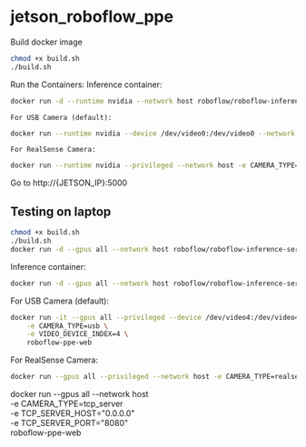 # jetson_roboflow_ppe



Build docker image
```bash
chmod +x build.sh
./build.sh
```

Run the Containers:
Inference container:
```bash
docker run -d --runtime nvidia --network host roboflow/roboflow-inference-server-trt-jetson-5.1.1
```

    For USB Camera (default):
```bash
docker run --runtime nvidia --device /dev/video0:/dev/video0 --network host jetson-roboflow-ppe-web
```
    For RealSense Camera:

```bash
docker run --runtime nvidia --privileged --network host -e CAMERA_TYPE=realsense jetson-roboflow-ppe-web
```

Go to 
http://{JETSON_IP}:5000


## Testing on laptop
```bash
chmod +x build.sh
./build.sh
docker run -d --gpus all --network host roboflow/roboflow-inference-server-gpu:latest
```
Inference container:
```bash
docker run -d --gpus all --network host roboflow/roboflow-inference-server-gpu:latest
```

For USB Camera (default):
```bash
docker run -it --gpus all --privileged --device /dev/video4:/dev/video4 --network host \
    -e CAMERA_TYPE=usb \
    -e VIDEO_DEVICE_INDEX=4 \
    roboflow-ppe-web
```
For RealSense Camera:

```bash
docker run --gpus all --privileged --network host -e CAMERA_TYPE=realsense roboflow-ppe-web
```


docker run --gpus all --network host \
    -e CAMERA_TYPE=tcp_server \
    -e TCP_SERVER_HOST="0.0.0.0" \
    -e TCP_SERVER_PORT="8080" \
    roboflow-ppe-web